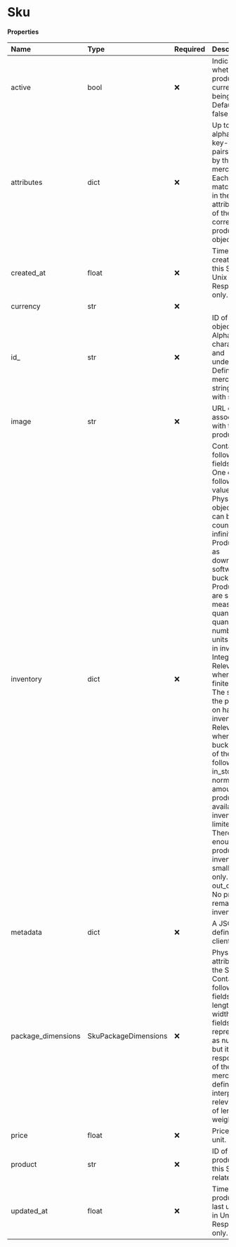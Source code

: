 # Sku

**Properties**

| Name               | Type                 | Required | Description                                                                                                                                                                                                                                                                                                                                                                                                                                                                                                                                                                                                                      |
| :----------------- | :------------------- | :------- | :------------------------------------------------------------------------------------------------------------------------------------------------------------------------------------------------------------------------------------------------------------------------------------------------------------------------------------------------------------------------------------------------------------------------------------------------------------------------------------------------------------------------------------------------------------------------------------------------------------------------------- |
| active             | bool                 | ❌       | Indicates whether the product is currently being sold. Default is false.                                                                                                                                                                                                                                                                                                                                                                                                                                                                                                                                                         |
| attributes         | dict                 | ❌       | Up to 5 alphanumeric key-value pairs defined by the merchant. Each key must match a string in the attributes list of the corresponding product object.                                                                                                                                                                                                                                                                                                                                                                                                                                                                           |
| created_at         | float                | ❌       | Time of creation of this SKU, in Unix time. Response only.                                                                                                                                                                                                                                                                                                                                                                                                                                                                                                                                                                       |
| currency           | str                  | ❌       |                                                                                                                                                                                                                                                                                                                                                                                                                                                                                                                                                                                                                                  |
| id\_               | str                  | ❌       | ID of the SKU object. Alphanumeric characters and underscores. Defined by the merchant, or a string starting with **sku**.                                                                                                                                                                                                                                                                                                                                                                                                                                                                                                       |
| image              | str                  | ❌       | URL of image associated with the product.                                                                                                                                                                                                                                                                                                                                                                                                                                                                                                                                                                                        |
| inventory          | dict                 | ❌       | Contains the following fields: type - One of the following values: finite - Physical objects that can be counted. infinite - Products such as downloadable software. bucket - Products that are sold by measurable quantity. quantity - The number of units available in inventory. Integer. Relevant when type is finite. value - The status of the product on hand in inventory. Relevant when type is bucket. One of the following: in_stock - A normal amount of product is available in inventory. limited - There is enough product in inventory for small orders only. \* out_of_stock - No product remains in inventory. |
| metadata           | dict                 | ❌       | A JSON object defined by the client.                                                                                                                                                                                                                                                                                                                                                                                                                                                                                                                                                                                             |
| package_dimensions | SkuPackageDimensions | ❌       | Physical attributes of the SKU item. Contains the following fields, height length weight width These fields are represented as numbers, but it is the responsibility of the merchant to define and interpret the relevant units of length and weight.                                                                                                                                                                                                                                                                                                                                                                            |
| price              | float                | ❌       | Price of one unit. Decimal.                                                                                                                                                                                                                                                                                                                                                                                                                                                                                                                                                                                                      |
| product            | str                  | ❌       | ID of the product that this SKU relates to.                                                                                                                                                                                                                                                                                                                                                                                                                                                                                                                                                                                      |
| updated_at         | float                | ❌       | Time that this product was last updated, in Unix time. Response only.                                                                                                                                                                                                                                                                                                                                                                                                                                                                                                                                                            |
